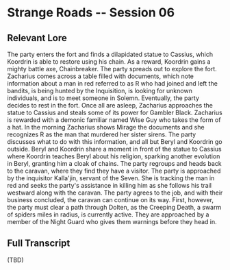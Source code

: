 # Strange Roads -- Session 06

## Relevant Lore

The party enters the fort and finds a dilapidated statue to Cassius, which Koordrin is able to restore using his chain. As a reward, Koordrin gains a mighty battle axe, Chainbreaker. The party spreads out to explore the fort. Zacharius comes across a table filled with documents, which note information about a man in red referred to as R who had joined and left the bandits, is being hunted by the Inquisition, is looking for unknown individuals, and is to meet someone in Solemn. Eventually, the party decides to rest in the fort. Once all are asleep, Zacharius approaches the statue to Cassius and steals some of its power for Gambler Black. Zacharius is rewarded with a demonic familiar named Wise Guy who takes the form of a hat. In the morning Zacharius shows Mirage the documents and she recognizes R as the man that murdered her sister sirens. The party discusses what to do with this information, and all but Beryl and Koordrin go outside. Beryl and Koordrin share a moment in front of the statue to Cassius where Koordrin teaches Beryl about his religion, sparking another evolution in Beryl, granting him a cloak of chains. The party regroups and heads back to the caravan, where they find they have a visitor. The party is approached by the inquisitor Kalla'jin, servant of the Seven. She is tracking the man in red and seeks the party's assistance in killing him as she follows his trail westward along with the caravan. The party agrees to the job, and with their business concluded, the caravan can continue on its way. First, however, the party must clear a path through Dolten, as the Creeping Death, a swarm of spiders miles in radius, is currently active. They are approached by a member of the Night Guard who gives them warnings before they head in.

## Full Transcript

(TBD)
